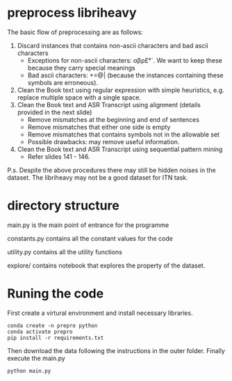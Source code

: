 # preprocess libriheavy
The basic flow of preprocessing are as follows: 
1. Discard instances that contains non-ascii characters and bad ascii characters
    - Exceptions for non-ascii characters: αβρ£°´. We want to keep these because they carry special meanings
    - Bad ascii characters: +=@\| (because the instances containing these symbols are erroneous).
2. Clean the Book text using regular expression with simple heuristics, e.g. replace multiple space with a single space.
3. Clean the Book text and ASR Transcript using alignment (details provided in the next slide)
    - Remove mismatches at the beginning and end of sentences
    - Remove mismatches that either one side is empty
    - Remove mismatches that contains symbols not in the allowable set 
    - Possible drawbacks: may remove useful information.
4. Clean the Book text and ASR Transcript using sequential pattern mining
    - Refer slides 141 - 146. 

P.s. Despite the above procedures there may still be hidden noises in the dataset. The libriheavy may not be a good dataset for ITN task.

# directory structure
main.py is the main point of entrance for the programme

constants.py contains all the constant values for the code

utility.py contains all the utility functions

explore/ contains notebook that explores the property of the dataset. 

# Runing the code
First create a virtural environment and install necessary libraries. 
```
conda create -n prepro python
conda activate prepro
pip install -r requirements.txt
```
Then download the data following the instructions in the outer folder. Finally execute the main.py
```
python main.py
```